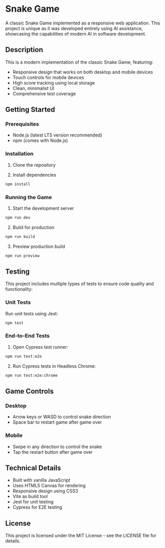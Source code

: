 # Snake Game

A classic Snake Game implemented as a responsive web application. This project is unique as it was developed entirely using AI assistance, showcasing the capabilities of modern AI in software development.

## Description

This is a modern implementation of the classic Snake Game, featuring:
- Responsive design that works on both desktop and mobile devices
- Touch controls for mobile devices
- High score tracking using local storage
- Clean, minimalist UI
- Comprehensive test coverage

## Getting Started

### Prerequisites

- Node.js (latest LTS version recommended)
- npm (comes with Node.js)

### Installation

1. Clone the repository

2. Install dependencies
```bash
npm install
```

### Running the Game

1. Start the development server
```bash
npm run dev
```

2. Build for production
```bash
npm run build
```

3. Preview production build
```bash
npm run preview
```

## Testing

This project includes multiple types of tests to ensure code quality and functionality:

### Unit Tests

Run unit tests using Jest:
```bash
npm test
```

### End-to-End Tests

1. Open Cypress test runner:
```bash
npm run test:e2e
```

2. Run Cypress tests in Headless Chrome:
```bash
npm run test:e2e:chrome
```

## Game Controls

### Desktop
- Arrow keys or WASD to control snake direction
- Space bar to restart game after game over

### Mobile
- Swipe in any direction to control the snake
- Tap the restart button after game over

## Technical Details

- Built with vanilla JavaScript
- Uses HTML5 Canvas for rendering
- Responsive design using CSS3
- Vite as build tool
- Jest for unit testing
- Cypress for E2E testing

## License

This project is licensed under the MIT License - see the LICENSE file for details.